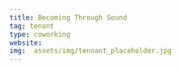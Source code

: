 ```yaml
---
title: Becoming Through Sound
tag: tenant
type: coworking
website:
img:  assets/img/tennant_placeholder.jpg
---
```

